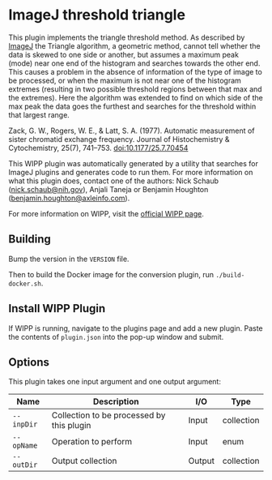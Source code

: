 # ImageJ threshold triangle

This plugin implements the triangle threshold method. As described by [ImageJ](https://imagej.net/plugins/auto-threshold#triangle)
the Triangle algorithm, a geometric method, cannot tell whether the data is 
skewed to one side or another, but assumes a maximum peak (mode) near one end of 
the histogram and searches towards the other end. This causes a problem in the 
absence of information of the type of image to be processed, or when the maximum 
is not near one of the histogram extremes (resulting in two possible threshold 
regions between that max and the extremes). Here the algorithm was extended to 
find on which side of the max peak the data goes the furthest and searches for 
the threshold within that largest range.

Zack, G. W., Rogers, W. E., & Latt, S. A. (1977). Automatic measurement of 
sister chromatid exchange frequency. Journal of Histochemistry & Cytochemistry, 
25(7), 741–753. [doi:10.1177/25.7.70454](https://doi.org/10.1177/25.7.70454)


This WIPP plugin was automatically generated by a utility that searches for
ImageJ plugins and generates code to run them. For more information on what this
plugin does, contact one of the authors: Nick Schaub (nick.schaub@nih.gov), 
Anjali Taneja or Benjamin Houghton (benjamin.houghton@axleinfo.com).

For more information on WIPP, visit the [official WIPP page](https://isg.nist.gov/deepzoomweb/software/wipp).

## Building

Bump the version in the `VERSION` file.

Then to build the Docker image for the conversion plugin, run
`./build-docker.sh`.

## Install WIPP Plugin

If WIPP is running, navigate to the plugins page and add a new plugin.
Paste the contents of `plugin.json` into the pop-up window and submit.

## Options

This plugin takes one input argument and one output argument:

| Name       | Description                               | I/O    | Type       |
| ---------- | ----------------------------------------- | ------ | ---------- |
| `--inpDir` | Collection to be processed by this plugin | Input  | collection |
| `--opName` | Operation to perform                      | Input  | enum       |
| `--outDir` | Output collection                         | Output | collection |

